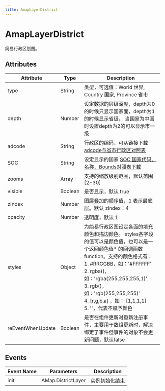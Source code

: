 ```yaml
---
title: AmapLayerDistrict
---
```


# AmapLayerDistrict
简易行政区划图。

## Attributes

Attribute | Type | Description
---|---|---|
type | String | 类型，可选值：World 世界, Country 国家, Province 省市
depth | Number | 设定数据的层级深度，depth为0的时候只显示国家面，depth为1的时候显示省级， 当国家为中国时设置depth为2的可以显示市一级
adcode | String | 行政区的编码，可从链接下载[adcode与省市行政区对照表](https://a.amap.com/lbs/static/file/AMap_adcode_citycode.xlsx.zip)
SOC | String | 设定显示的国家 [SOC 国家代码、名称、Bounds对照表下载](https://a.amap.com/jsapi_demos/static/demo-center/js/soc-list.json)
zooms | Array | 支持的缩放级别范围，默认范围 [2-30]
visible | Boolean | 是否显示，默认 true
zIndex | Number | 图层叠加的顺序值，1 表示最底层。默认 zIndex：4
opacity | Number | 透明度，默认 1
styles | Object | 为简易行政区图设定各面的填充颜色和描边颜色。 styles各字段的值可以是颜色值，也可以是一个返回颜色值* 的回调函数function。支持的颜色格式有：<br/>1. #RRGGBB，如：'#FFFFFF' <br/>2. rgba()，如：'rgba(255,255,255,1)'<br/> 3. rgb()，如：'rgb(255,255,255)'<br/>4. [r,g,b,a] ，如： [1,1,1,1]<br/>5. ''，代表不赋予颜色
reEventWhenUpdate | Boolean | 是否在组件更新时重新注册事件，主要用于数组更新时，解决绑定了事件但事件的对象不会更新问题，默认false

## Events

Event Name | Parameters | Description
---|---|---|
init | AMap.DistrictLayer | 实例初始化结束
